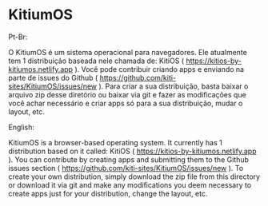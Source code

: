 # KitiumOS
Pt-Br:


O KitiumOS é um sistema operacional para navegadores. Ele atualmente tem 1 distribuição baseada nele chamada de: KitiOS ( https://kitios-by-kitiumos.netlify.app ). Você pode contribuir criando apps e enviando na parte de issues do Github ( https://github.com/kiti-sites/KitiumOS/issues/new ). Para criar a sua distribuição, basta baixar o arquivo zip desse diretório ou baixar via git e fazer as modificações que você achar necessário e criar apps só para a sua distribuição, mudar o layout, etc.


English:


KitiumOS is a browser-based operating system. It currently has 1 distribution based on it called: KitiOS ( https://kitios-by-kitiumos.netlify.app ). You can contribute by creating apps and submitting them to the Github issues section ( https://github.com/kiti-sites/KitiumOS/issues/new ). To create your own distribution, simply download the zip file from this directory or download it via git and make any modifications you deem necessary to create apps just for your distribution, change the layout, etc.
